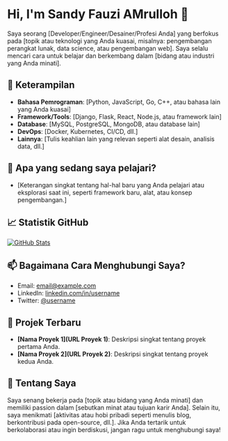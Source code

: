 # Hi, I'm Sandy Fauzi AMrulloh 👋

Saya seorang [Developer/Engineer/Desainer/Profesi Anda] yang berfokus pada [topik atau teknologi yang Anda kuasai, misalnya: pengembangan perangkat lunak, data science, atau pengembangan web]. Saya selalu mencari cara untuk belajar dan berkembang dalam [bidang atau industri yang Anda minati].

## 🔧 Keterampilan

- **Bahasa Pemrograman**: [Python, JavaScript, Go, C++, atau bahasa lain yang Anda kuasai]
- **Framework/Tools**: [Django, Flask, React, Node.js, atau framework lain]
- **Database**: [MySQL, PostgreSQL, MongoDB, atau database lain]
- **DevOps**: [Docker, Kubernetes, CI/CD, dll.]
- **Lainnya**: [Tulis keahlian lain yang relevan seperti alat desain, analisis data, dll.]

## 🌱 Apa yang sedang saya pelajari?

- [Keterangan singkat tentang hal-hal baru yang Anda pelajari atau eksplorasi saat ini, seperti framework baru, alat, atau konsep pengembangan.]

## 📈 Statistik GitHub

[![GitHub Stats](https://github-readme-stats.vercel.app/api?username=USERNAME&show_icons=true&theme=radical)](https://github.com/USERNAME)

## 📫 Bagaimana Cara Menghubungi Saya?

- Email: [email@example.com](mailto:email@example.com)
- LinkedIn: [linkedin.com/in/username](https://www.linkedin.com/in/username)
- Twitter: [@username](https://twitter.com/username)

## 🔗 Projek Terbaru

- **[Nama Proyek 1](URL Proyek 1)**: Deskripsi singkat tentang proyek pertama Anda.
- **[Nama Proyek 2](URL Proyek 2)**: Deskripsi singkat tentang proyek kedua Anda.

## 📌 Tentang Saya

Saya senang bekerja pada [topik atau bidang yang Anda minati] dan memiliki passion dalam [sebutkan minat atau tujuan karir Anda]. Selain itu, saya menikmati [aktivitas atau hobi pribadi seperti menulis blog, berkontribusi pada open-source, dll.]. Jika Anda tertarik untuk berkolaborasi atau ingin berdiskusi, jangan ragu untuk menghubungi saya!
